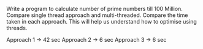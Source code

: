 Write a program to calculate number of prime numbers till 100 Million.
Compare single thread approach and multi-threaded. Compare the time taken in each approach.
This will help us understand how to optimise using threads.

Approach 1 -> 42 sec
Approach 2 -> 6 sec
Approach 3 -> 6 sec